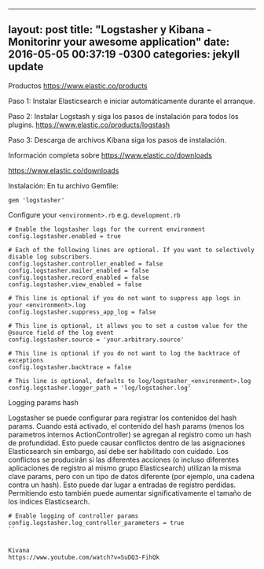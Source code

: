 
---
layout: post
title: "Logstasher y Kibana - Monitorinr your awesome application"
date:   2016-05-05 00:37:19 -0300
categories: jekyll update
---



Productos https://www.elastic.co/products

Paso 1: Instalar Elasticsearch e iniciar automáticamente durante el arranque.

Paso 2: Instalar Logstash y siga los pasos de instalación para todos los plugins.
https://www.elastic.co/products/logstash

Paso 3: Descarga de archivos Kibana siga los pasos de instalación.

Información completa sobre https://www.elastic.co/downloads

https://www.elastic.co/downloads


Instalación:
En tu archivo Gemfile:

```
gem 'logstasher'
```

Configure your ```<environment>.rb``` e.g. ```development.rb```

```
# Enable the logstasher logs for the current environment
config.logstasher.enabled = true

# Each of the following lines are optional. If you want to selectively disable log subscribers.
config.logstasher.controller_enabled = false
config.logstasher.mailer_enabled = false
config.logstasher.record_enabled = false
config.logstasher.view_enabled = false

# This line is optional if you do not want to suppress app logs in your <environment>.log
config.logstasher.suppress_app_log = false

# This line is optional, it allows you to set a custom value for the @source field of the log event
config.logstasher.source = 'your.arbitrary.source'

# This line is optional if you do not want to log the backtrace of exceptions
config.logstasher.backtrace = false

# This line is optional, defaults to log/logstasher_<environment>.log
config.logstasher.logger_path = 'log/logstasher.log'
```
Logging params hash

Logstasher se puede configurar para registrar los contenidos del hash params. Cuando está activado, el contenido del hash params (menos los parametros internos ActionController) se agregan al registro como un hash de profundidad. Esto puede causar conflictos dentro de las asignaciones Elasticsearch sin embargo, así debe ser habilitado con cuidado. Los conflictos se producirán si las diferentes acciones (o incluso diferentes aplicaciones de registro al mismo grupo Elasticsearch) utilizan la misma clave params, pero con un tipo de datos diferente (por ejemplo, una cadena contra un hash). Esto puede dar lugar a entradas de registro perdidas. Permitiendo esto también puede aumentar significativamente el tamaño de los índices Elasticsearch.

```
# Enable logging of controller params
config.logstasher.log_controller_parameters = true
``


Kivana
https://www.youtube.com/watch?v=SuDQ3-FihQk